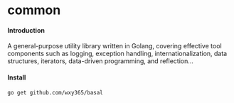 # common

#### Introduction
A general-purpose utility library written in Golang, covering effective tool components such as logging, exception handling, internationalization, data structures, iterators, data-driven programming, and reflection...


#### Install
`go get github.com/wxy365/basal`
